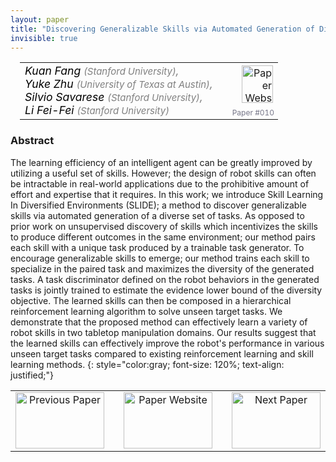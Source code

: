 ```yaml
---
layout: paper
title: "Discovering Generalizable Skills via Automated Generation of Diverse Tasks"
invisible: true
---
```

<table width = "95%" style="padding-left: 15px; margin-left: auto; margin-right: 10px;">
<tr><td style = "vertical-align: top; padding-right: 25px;" rowspan="2">
<span style="color:black; font-size: 110%;"><i>
Kuan Fang <span style="color:gray; font-size: 85%">(Stanford University)</span><span style="color:gray; font-size: 100%">,</span><br>  Yuke Zhu <span style="color:gray; font-size: 85%">(University of Texas at Austin)</span><span style="color:gray; font-size: 100%">,</span><br>  Silvio Savarese <span style="color:gray; font-size: 85%">(Stanford University)</span><span style="color:gray; font-size: 100%">,</span><br>  Li Fei-Fei <span style="color:gray; font-size: 85%">(Stanford University)</span>
</i></span>
</td>
<td style="text-align: right;"><a href="http://www.roboticsproceedings.org/rss17/p010.pdf"><img src="{{ site.baseurl }}/images/paper_link.png" alt="Paper Website" width = "50"  height = "60"/></a><br>     </td>
</tr>
<tr>
<td style="color:#777789; text-align:right; font-size: 75%; margin-right:10px;">Paper&nbsp;#010</td>
</tr>
</table>


### Abstract
The learning efficiency of an intelligent agent can be greatly improved by utilizing a useful set of skills. However; the design of robot skills can often be intractable in real-world applications due to the prohibitive amount of effort and expertise that it requires. In this work; we introduce Skill Learning In Diversified Environments (SLIDE); a method to discover generalizable skills via automated generation of a diverse set of tasks. As opposed to prior work on unsupervised discovery of skills which incentivizes the skills to produce different outcomes in the same environment; our method pairs each skill with a unique task produced by a trainable task generator. To encourage generalizable skills to emerge; our method trains each skill to specialize in the paired task and maximizes the diversity of the generated tasks. A task discriminator defined on the robot behaviors in the generated tasks is jointly trained to estimate the evidence lower bound of the diversity objective. The learned skills can then be composed in a hierarchical reinforcement learning algorithm to solve unseen target tasks. We demonstrate that the proposed method can effectively learn a variety of robot skills in two tabletop manipulation domains. Our results suggest that the learned skills can effectively improve the robot's performance in various unseen target tasks compared to existing reinforcement learning and skill learning methods. 
{: style="color:gray; font-size: 120%; text-align: justified;"}



<table width="100%">
 <tr>
    <td style="width: 30%; text-align: center;"><a href="{{ site.baseurl }}/program/papers/009/">
<img src="{{ site.baseurl }}/images/previous_icon.png"
       alt="Previous Paper" width = "142"  height = "90"/> 
</a> </td>
<td style="text-align: center;"><a href="{{ site.baseurl }}/program/papers">
<img src="{{ site.baseurl }}/images/overview_icon.png"
       alt="Paper Website" width = "142"  height = "90"/> 
</a> </td>
    <td style="width: 30%; text-align: center;"><a href="{{ site.baseurl }}/program/papers/011/">
    <img src="{{ site.baseurl }}/images/next_icon.png"
        alt="Next Paper" width = "142"  height = "90"/>
    </a></td>
</tr>
</table>